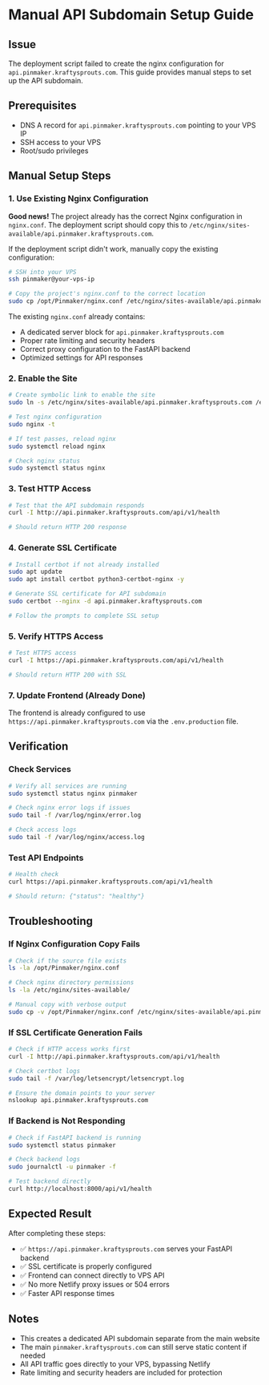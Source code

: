 # Manual API Subdomain Setup Guide

## Issue
The deployment script failed to create the nginx configuration for `api.pinmaker.kraftysprouts.com`. This guide provides manual steps to set up the API subdomain.

## Prerequisites
- DNS A record for `api.pinmaker.kraftysprouts.com` pointing to your VPS IP
- SSH access to your VPS
- Root/sudo privileges

## Manual Setup Steps

### 1. Use Existing Nginx Configuration

**Good news!** The project already has the correct Nginx configuration in `nginx.conf`. The deployment script should copy this to `/etc/nginx/sites-available/api.pinmaker.kraftysprouts.com`.

If the deployment script didn't work, manually copy the existing configuration:

```bash
# SSH into your VPS
ssh pinmaker@your-vps-ip

# Copy the project's nginx.conf to the correct location
sudo cp /opt/Pinmaker/nginx.conf /etc/nginx/sites-available/api.pinmaker.kraftysprouts.com
```

The existing `nginx.conf` already contains:
- A dedicated server block for `api.pinmaker.kraftysprouts.com`
- Proper rate limiting and security headers
- Correct proxy configuration to the FastAPI backend
- Optimized settings for API responses

### 2. Enable the Site

```bash
# Create symbolic link to enable the site
sudo ln -s /etc/nginx/sites-available/api.pinmaker.kraftysprouts.com /etc/nginx/sites-enabled/

# Test nginx configuration
sudo nginx -t

# If test passes, reload nginx
sudo systemctl reload nginx

# Check nginx status
sudo systemctl status nginx
```

### 3. Test HTTP Access

```bash
# Test that the API subdomain responds
curl -I http://api.pinmaker.kraftysprouts.com/api/v1/health

# Should return HTTP 200 response
```

### 4. Generate SSL Certificate

```bash
# Install certbot if not already installed
sudo apt update
sudo apt install certbot python3-certbot-nginx -y

# Generate SSL certificate for API subdomain
sudo certbot --nginx -d api.pinmaker.kraftysprouts.com

# Follow the prompts to complete SSL setup
```

### 5. Verify HTTPS Access

```bash
# Test HTTPS access
curl -I https://api.pinmaker.kraftysprouts.com/api/v1/health

# Should return HTTP 200 with SSL
```

### 7. Update Frontend (Already Done)

The frontend is already configured to use `https://api.pinmaker.kraftysprouts.com` via the `.env.production` file.

## Verification

### Check Services
```bash
# Verify all services are running
sudo systemctl status nginx pinmaker

# Check nginx error logs if issues
sudo tail -f /var/log/nginx/error.log

# Check access logs
sudo tail -f /var/log/nginx/access.log
```

### Test API Endpoints
```bash
# Health check
curl https://api.pinmaker.kraftysprouts.com/api/v1/health

# Should return: {"status": "healthy"}
```

## Troubleshooting

### If Nginx Configuration Copy Fails
```bash
# Check if the source file exists
ls -la /opt/Pinmaker/nginx.conf

# Check nginx directory permissions
ls -la /etc/nginx/sites-available/

# Manual copy with verbose output
sudo cp -v /opt/Pinmaker/nginx.conf /etc/nginx/sites-available/api.pinmaker.kraftysprouts.com
```

### If SSL Certificate Generation Fails
```bash
# Check if HTTP access works first
curl -I http://api.pinmaker.kraftysprouts.com/api/v1/health

# Check certbot logs
sudo tail -f /var/log/letsencrypt/letsencrypt.log

# Ensure the domain points to your server
nslookup api.pinmaker.kraftysprouts.com
```

### If Backend is Not Responding
```bash
# Check if FastAPI backend is running
sudo systemctl status pinmaker

# Check backend logs
sudo journalctl -u pinmaker -f

# Test backend directly
curl http://localhost:8000/api/v1/health
```

## Expected Result

After completing these steps:
- ✅ `https://api.pinmaker.kraftysprouts.com` serves your FastAPI backend
- ✅ SSL certificate is properly configured
- ✅ Frontend can connect directly to VPS API
- ✅ No more Netlify proxy issues or 504 errors
- ✅ Faster API response times

## Notes

- This creates a dedicated API subdomain separate from the main website
- The main `pinmaker.kraftysprouts.com` can still serve static content if needed
- All API traffic goes directly to your VPS, bypassing Netlify
- Rate limiting and security headers are included for protection
